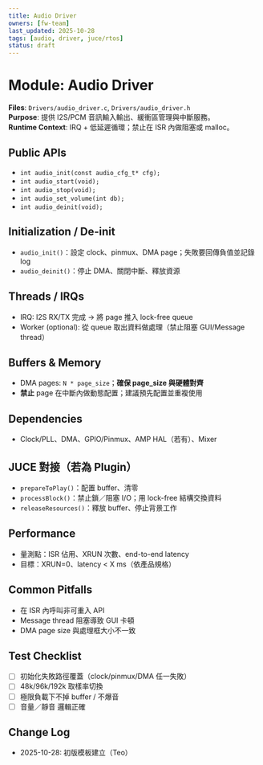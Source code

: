 ```yaml
---
title: Audio Driver
owners: [fw-team]
last_updated: 2025-10-28
tags: [audio, driver, juce/rtos]
status: draft
---
```


# Module: Audio Driver
**Files**: `Drivers/audio_driver.c`, `Drivers/audio_driver.h`  
**Purpose**: 提供 I2S/PCM 音訊輸入輸出、緩衝區管理與中斷服務。  
**Runtime Context**: IRQ + 低延遲循環；禁止在 ISR 內做阻塞或 malloc。

## Public APIs
- `int audio_init(const audio_cfg_t* cfg);`
- `int audio_start(void);`
- `int audio_stop(void);`
- `int audio_set_volume(int db);`
- `int audio_deinit(void);`

## Initialization / De-init
- `audio_init()`：設定 clock、pinmux、DMA page；失敗要回傳負值並記錄 log
- `audio_deinit()`：停止 DMA、關閉中斷、釋放資源

## Threads / IRQs
- IRQ: I2S RX/TX 完成 → 將 page 推入 lock-free queue  
- Worker (optional): 從 queue 取出資料做處理（禁止阻塞 GUI/Message thread）

## Buffers & Memory
- DMA pages: `N * page_size`；**確保 page_size 與硬體對齊**  
- **禁止** page 在中斷內做動態配置；建議預先配置並重複使用

## Dependencies
- Clock/PLL、DMA、GPIO/Pinmux、AMP HAL（若有）、Mixer

## JUCE 對接（若為 Plugin）
- `prepareToPlay()`：配置 buffer、清零  
- `processBlock()`：禁止鎖／阻塞 I/O；用 lock-free 結構交換資料  
- `releaseResources()`：釋放 buffer、停止背景工作

## Performance
- 量測點：ISR 佔用、XRUN 次數、end-to-end latency
- 目標：XRUN=0、latency < X ms（依產品規格）

## Common Pitfalls
- 在 ISR 內呼叫非可重入 API  
- Message thread 阻塞導致 GUI 卡頓  
- DMA page size 與處理框大小不一致

## Test Checklist
- [ ] 初始化失敗路徑覆蓋（clock/pinmux/DMA 任一失敗）
- [ ] 48k/96k/192k 取樣率切換
- [ ] 極限負載下不掉 buffer / 不爆音
- [ ] 音量／靜音 邏輯正確

## Change Log
- 2025-10-28: 初版模板建立（Teo）

